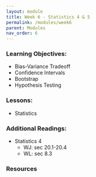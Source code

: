 ```yaml
---
layout: module
title: Week 6 - Statistics 4 & 5
permalink: /modules/week6
parent: Modules
nav_order: 6
---
```


### Learning Objectives:
* Bias-Variance Tradeoff
* Confidence Intervals
* Bootstrap
* Hypothesis Testing

### Lessons:
* Statistics 

### Additional Readings:
* Statistics 4
    * WJ: sec 20.1-20.4
    * WL: sec 8.3

### Resources
